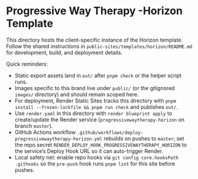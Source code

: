 # Progressive Way Therapy -Horizon Template

This directory hosts the client-specific instance of the Horizon template. Follow the shared instructions in `public-sites/templates/horizon/README.md` for development, build, and deployment details.

Quick reminders:
- Static export assets land in `out/` after `pnpm check` or the helper script runs.
- Images specific to this brand live under `public/` (or the gitignored `images/` directory) and should remain scoped here.
- For deployment, Render Static Sites tracks this directory with `pnpm install --frozen-lockfile && pnpm run check` and publishes `out/`.
- Use `render.yaml` in this directory with `render blueprint apply` to create/update the Render service (`progressivewaytherapy-horizon` on branch `master`).
- GitHub Actions workflow `.github/workflows/deploy-progressivewaytherapy-horizon.yml` rebuilds on pushes to `master`; set the repo secret `RENDER_DEPLOY_HOOK_PROGRESSIVEWAYTHERAPY_HORIZON` to the service’s Deploy Hook URL so it can auto-trigger Render.
- Local safety net: enable repo hooks via `git config core.hooksPath .githooks` so the `pre-push` hook runs `pnpm lint` for this site before pushes.
